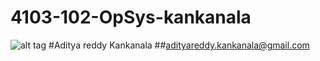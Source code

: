 # 4103-102-OpSys-kankanala
![alt tag](https://qph.is.quoracdn.net/main-thumb-66650272-200-vxwfahvoznpvytzyekpjplpnwqdzrxxd.jpeg)
#Aditya reddy Kankanala
##adityareddy.kankanala@gmail.com
